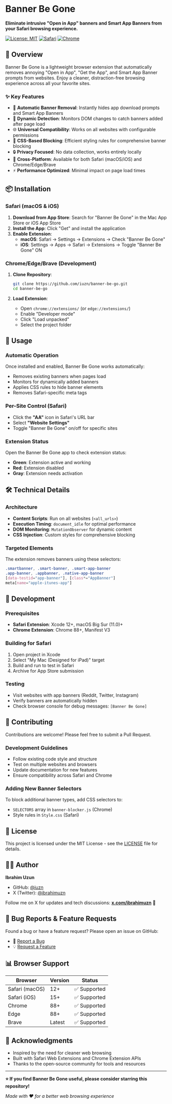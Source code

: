 # Banner Be Gone

**Eliminate intrusive "Open in App" banners and Smart App Banners from your Safari browsing experience.**

[![License: MIT](https://img.shields.io/badge/License-MIT-yellow.svg)](https://opensource.org/licenses/MIT)
[![Safari](https://img.shields.io/badge/Safari-Extension-blue.svg)](https://developer.apple.com/safari/extensions/)
[![Chrome](https://img.shields.io/badge/Chrome-Extension-green.svg)](https://developer.chrome.com/docs/extensions/)

## 🎯 Overview

Banner Be Gone is a lightweight browser extension that automatically removes annoying "Open in App", "Get the App", and Smart App Banner prompts from websites. Enjoy a cleaner, distraction-free browsing experience across all your favorite sites.

### ✨ Key Features

- 🚫 **Automatic Banner Removal**: Instantly hides app download prompts and Smart App Banners
- 🔄 **Dynamic Detection**: Monitors DOM changes to catch banners added after page load
- 🌐 **Universal Compatibility**: Works on all websites with configurable permissions
- 🎨 **CSS-Based Blocking**: Efficient styling rules for comprehensive banner blocking
- 🔒 **Privacy Focused**: No data collection, works entirely locally
- 📱 **Cross-Platform**: Available for both Safari (macOS/iOS) and Chrome/Edge/Brave
- ⚡ **Performance Optimized**: Minimal impact on page load times

## 📦 Installation

### Safari (macOS & iOS)

1. **Download from App Store**: Search for "Banner Be Gone" in the Mac App Store or iOS App Store
2. **Install the App**: Click "Get" and install the application
3. **Enable Extension**:
   - **macOS**: Safari → Settings → Extensions → Check "Banner Be Gone"
   - **iOS**: Settings → Apps → Safari → Extensions → Toggle "Banner Be Gone" ON

### Chrome/Edge/Brave (Development)

1. **Clone Repository**:
   ```bash
   git clone https://github.com/iuzn/banner-be-go.git
   cd banner-be-go
   ```

2. **Load Extension**:
   - Open `chrome://extensions/` (or `edge://extensions/`)
   - Enable "Developer mode"
   - Click "Load unpacked"
   - Select the project folder

## 🚀 Usage

### Automatic Operation
Once installed and enabled, Banner Be Gone works automatically:
- Removes existing banners when pages load
- Monitors for dynamically added banners
- Applies CSS rules to hide banner elements
- Removes Safari-specific meta tags

### Per-Site Control (Safari)
- Click the **"AA"** icon in Safari's URL bar
- Select **"Website Settings"**
- Toggle "Banner Be Gone" on/off for specific sites

### Extension Status
Open the Banner Be Gone app to check extension status:
- **Green**: Extension active and working
- **Red**: Extension disabled
- **Gray**: Extension needs activation

## 🛠️ Technical Details

### Architecture
- **Content Scripts**: Run on all websites (`<all_urls>`)
- **Execution Timing**: `document_idle` for optimal performance
- **DOM Monitoring**: `MutationObserver` for dynamic content
- **CSS Injection**: Custom styles for comprehensive blocking

### Targeted Elements
The extension removes banners using these selectors:
```css
.smartbanner, .smart-banner, .smart-app-banner
.app-banner, .appbanner, .native-app-banner
[data-testid="app-banner"], [class*="AppBanner"]
meta[name="apple-itunes-app"]
```
 
## 🔧 Development

### Prerequisites
- **Safari Extension**: Xcode 12+, macOS Big Sur (11.0)+
- **Chrome Extension**: Chrome 88+, Manifest V3

### Building for Safari
1. Open project in Xcode
2. Select "My Mac (Designed for iPad)" target
3. Build and run to test in Safari
4. Archive for App Store submission

### Testing
- Visit websites with app banners (Reddit, Twitter, Instagram)
- Verify banners are automatically hidden
- Check browser console for debug messages: `[Banner Be Gone]`

## 🤝 Contributing

Contributions are welcome! Please feel free to submit a Pull Request.

### Development Guidelines
- Follow existing code style and structure
- Test on multiple websites and browsers
- Update documentation for new features
- Ensure compatibility across Safari and Chrome

### Adding New Banner Selectors
To block additional banner types, add CSS selectors to:
- `SELECTORS` array in `banner-blocker.js` (Chrome)
- Style rules in `Style.css` (Safari)

## 📄 License

This project is licensed under the MIT License - see the [LICENSE](LICENSE) file for details.

## 🙋‍♂️ Author

**Ibrahim Uzun**
- GitHub: [@iuzn](https://github.com/iuzn)
- X (Twitter): [@ibrahimuzn](https://x.com/ibrahimuzn)

Follow me on X for updates and tech discussions: **[x.com/ibrahimuzn](https://x.com/ibrahimuzn)** 🚀

## 🐛 Bug Reports & Feature Requests

Found a bug or have a feature request? Please open an issue on GitHub:
- 🐛 [Report a Bug](https://github.com/iuzn/banner-be-go/issues/new?labels=bug)
- 💡 [Request a Feature](https://github.com/iuzn/banner-be-go/issues/new?labels=enhancement)

## 📊 Browser Support

| Browser | Version | Status |
|---------|---------|--------|
| Safari (macOS) | 12+ | ✅ Supported |
| Safari (iOS) | 15+ | ✅ Supported |
| Chrome | 88+ | ✅ Supported |
| Edge | 88+ | ✅ Supported |
| Brave | Latest | ✅ Supported |

## 🎉 Acknowledgments

- Inspired by the need for cleaner web browsing
- Built with Safari Web Extensions and Chrome Extension APIs
- Thanks to the open-source community for tools and resources

---

**⭐ If you find Banner Be Gone useful, please consider starring this repository!**

*Made with ❤️ for a better web browsing experience* 